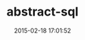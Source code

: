 ---
layout: post
title:  "abstract-sql"
repo:   "hallelujah/abstract-sql"
date:   2015-02-18 17:01:52
gemurl: https://github.com/hallelujah/abstract-sql
---